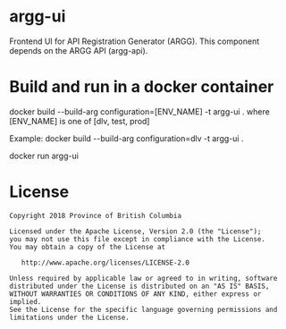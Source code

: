 # argg-ui
Frontend UI for API Registration Generator (ARGG).  This component depends on the 
ARGG API (argg-api).

# Build and run in a docker container

docker build --build-arg configuration=[ENV_NAME] -t argg-ui .
  where [ENV_NAME] is one of [dlv, test, prod]

Example: 
  docker build --build-arg configuration=dlv -t argg-ui .

docker run argg-ui

# License
```
Copyright 2018 Province of British Columbia

Licensed under the Apache License, Version 2.0 (the "License");
you may not use this file except in compliance with the License.
You may obtain a copy of the License at

   http://www.apache.org/licenses/LICENSE-2.0

Unless required by applicable law or agreed to in writing, software
distributed under the License is distributed on an "AS IS" BASIS,
WITHOUT WARRANTIES OR CONDITIONS OF ANY KIND, either express or implied.
See the License for the specific language governing permissions and
limitations under the License.
```
